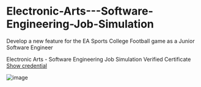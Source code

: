 # Electronic-Arts---Software-Engineering-Job-Simulation
Develop a new feature for the EA Sports College Football game as a Junior Software Engineer

Electronic Arts - Software Engineering Job Simulation Verified Certificate [Show credential](https://forage-uploads-prod.s3.amazonaws.com/completion-certificates/j43dGscQHtJJ57N54/a77WE3de8qrxWferQ_j43dGscQHtJJ57N54_LupChdZTK4DJzCvpQ_1739301666785_completion_certificate.pdf)

![image](https://github.com/user-attachments/assets/a659402b-ddf0-4c1f-a6a0-cb7c034b2b78)
